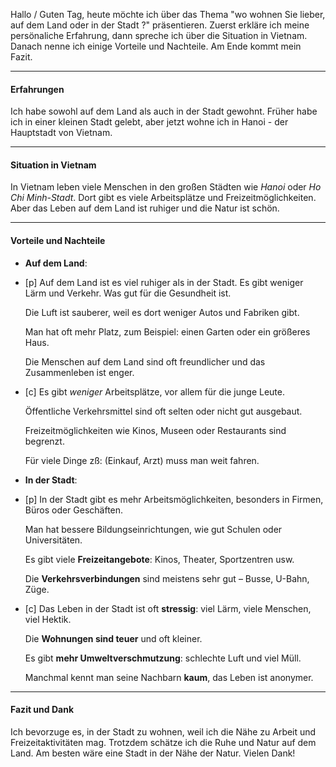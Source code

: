 

Hallo / Guten Tag, heute möchte ich über das Thema "wo wohnen Sie lieber, auf dem Land oder in der Stadt ?" präsentieren. Zuerst erkläre ich meine persönaliche Erfahrung, dann spreche ich über die Situation in Vietnam. Danach nenne ich einige Vorteile und Nachteile. Am Ende kommt mein Fazit.

---
#### Erfahrungen
Ich habe sowohl auf dem Land als auch in der Stadt gewohnt. Früher habe ich in einer kleinen Stadt gelebt, aber jetzt wohne ich in Hanoi - der Hauptstadt von Vietnam.


---

#### Situation in Vietnam

In Vietnam leben viele Menschen in den großen Städten wie _Hanoi_ oder _Ho Chi Minh-Stadt_. Dort gibt es viele Arbeitsplätze und Freizeitmöglichkeiten. Aber das Leben auf dem Land ist ruhiger und die Natur ist schön.


---
#### Vorteile und Nachteile
- **Auf dem Land**:
- [p] 
	Auf dem Land ist es viel ruhiger als in der Stadt. Es gibt weniger Lärm und Verkehr. Was gut für die Gesundheit ist.

	Die Luft ist sauberer, weil es dort weniger Autos und Fabriken gibt.

	Man hat oft mehr Platz, zum Beispiel: einen Garten oder ein größeres Haus.

	Die Menschen auf dem Land sind oft freundlicher und das Zusammenleben ist enger.


- [c] 
	Es gibt *weniger* Arbeitsplätze, vor allem für die junge Leute.

	Öffentliche Verkehrsmittel sind oft selten oder nicht gut ausgebaut.

	Freizeitmöglichkeiten wie Kinos, Museen oder Restaurants sind begrenzt.

	Für viele Dinge zß: (Einkauf, Arzt) muss man weit fahren.


- **In der Stadt**:
- [p] 
	In der Stadt gibt es mehr Arbeitsmöglichkeiten, besonders in Firmen, Büros oder Geschäften.

	Man hat bessere Bildungseinrichtungen, wie gut Schulen oder Universitäten.

	Es gibt viele **Freizeitangebote**: Kinos, Theater, Sportzentren usw.

	Die **Verkehrsverbindungen** sind meistens sehr gut – Busse, U-Bahn, Züge.


- [c] 
	Das Leben in der Stadt ist oft **stressig**: viel Lärm, viele Menschen, viel Hektik.

	Die **Wohnungen sind teuer** und oft kleiner.

	Es gibt **mehr Umweltverschmutzung**: schlechte Luft und viel Müll.

	Manchmal kennt man seine Nachbarn **kaum**, das Leben ist anonymer.

---
#### Fazit und Dank
Ich bevorzuge es, in der Stadt zu wohnen, weil ich die Nähe zu Arbeit und Freizeitaktivitäten mag. Trotzdem schätze ich die Ruhe und Natur auf dem Land. Am besten wäre eine Stadt in der Nähe der Natur. Vielen Dank!